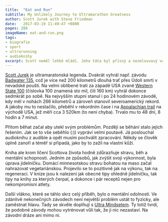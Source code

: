 ```yaml
---
title:  "Eat and Run"
subtitle: My Unlikely Journey to Ultramarathon Greatness
author: Scott Jurek with Steve Friedman
date:   2017-03-19 11:49:47 +0800
pages: 288
imageName: eat-and-run.png
tags:
- biografie
- sport
- ultrarunning
- audioknihy
excerpt: Scott neměl lehké mládí. Jeho táta byl přísný a nesmlouvavý voják. Namísto hraní s kamarády často rovnal dřevo. Matka začala upoštět věci, znak přicházející roztroušené sklerózy, když Scottovi bylo zhruba 6 let. Sám měl vysoký tlak a nic nenasvědčovalo tomu, že dosáhne něčeho znamenitého. Tyhle překážky ho ale nezastavily, naopak, vytrénovaly jeho vůli, odolnost a houževnatost. A právě tyhle vlastnosti naplno zúročil v ultrarunningu.
---
```

<a href="http://www.scottjurek.com/about-scott/" target="_blank">Scott Jurek</a> je ultramaratonská legenda. Dvakrát vyhrál např. závodu [Badwater 135](http://www.badwater.com/event/badwater-135/), což je více než 200 kilometrů dlouhá trať přes Údolí smrti v nevadské poušti. Na velmi oblíbené trati za západě USA zvané <a href="http://www.wser.org/history-year-by-year/" target="_blank">Western State 100</a> (číslovka 100 znamená sto mil, čili 160 km) vyhrál dokonce sedmkrát po sobě. Na nejvyšším stupni stanul i po 24 hodinovém závodě, kdy měl v nohách 266 kilometrů a zároveň stanovil severoamerický rekord. A jakoby mu to nestačilo, přeběhl v rekordním čase i na <a href="http://www.scottjurek.com/appalachian-trail/" target="_blank">Appalachian trail</a> na východě USA, jež měří cca 3 520km (to není chyba). Trvalo mu to 48 dní, 8 hodin a 7 minut.

Přitom běhat začal aby utekl svým problémům. Později se běhání stalo jejich řešením. Jak se to vše seběhlo (:)) vypráví velmi poutavě. Já poslouchal audioknihu z audible a opět musím pochválit zpracování. Někdy se člověk úplně zanoří a téměř si připadá, jako by to zažil na vlastní kůži.

Kniha ale krom líčení Scottova života hodně zdůrazňuje stravu, běh a mentální schopnosti. Jedním ze způsobů, jak zvýšit svoji výkonnost, byla úprava jídelníčku. Domácí minnesotskou stravu bohatou na maso začal nahrazovat vegetariánskou. Projevilo se to pozitivně jak na výkonu, tak na regeneraci. V knize jsou k nalezení jak obecné tipy ohledně jídelníčku, tak tipy na knihy za kterých čerpal, a dokonce i pár receptů nejen pro nekompromisní atlety.

Další vlákno, které se táhlo skrz celý příběh, bylo o mentální odolnosti. Ve zdánlivě nekonečných závodech není největší problém ustát to fyzicky, ale zaměstnat hlavu. Tady se skvěle doplňují s <a href="http://jenahajek.com/knihy/the-ultra-mindset/" target="_blank">Ultra Mindsetem</a>. Ty totiž tvrdí, že podobné závody mohou vytrénovat vůli tak, že ji nic nezastaví. Na závodní dráze ani mimo ni.